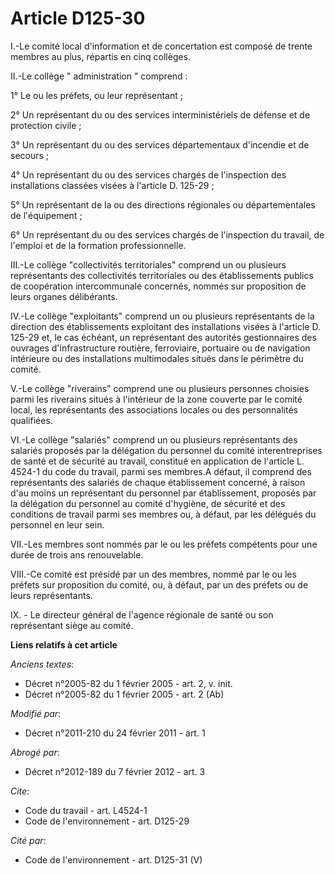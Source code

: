 # Article D125-30

I.-Le comité local d'information et de concertation est composé de trente membres au plus, répartis en cinq collèges. 

II.-Le collège " administration " comprend : 

1° Le ou les préfets, ou leur représentant ; 

2° Un représentant du ou des services interministériels de défense et de protection civile ; 

3° Un représentant du ou des services départementaux d'incendie et de secours ; 

4° Un représentant du ou des services chargés de l'inspection des installations classées visées à l'article D. 125-29 ; 

5° Un représentant de la ou des directions régionales ou départementales de l'équipement ; 

6° Un représentant du ou des services chargés de l'inspection du travail, de l'emploi et de la formation professionnelle. 

III.-Le collège "collectivités territoriales" comprend un ou plusieurs représentants des collectivités territoriales ou des
établissements publics de coopération intercommunale concernés, nommés sur proposition de leurs organes délibérants. 

IV.-Le collège "exploitants" comprend un ou plusieurs représentants de la direction des établissements exploitant des
installations visées à l'article D. 125-29 et, le cas échéant, un représentant des autorités gestionnaires des ouvrages
d'infrastructure routière, ferroviaire, portuaire ou de navigation intérieure ou des installations multimodales situés dans
le périmètre du comité.

V.-Le collège "riverains" comprend une ou plusieurs personnes choisies parmi les riverains situés à l'intérieur de la zone
couverte par le comité local, les représentants des associations locales ou des personnalités qualifiées. 

VI.-Le collège "salariés" comprend un ou plusieurs représentants des salariés proposés par la délégation du personnel du
comité interentreprises de santé et de sécurité au travail, constitué en application de l'article L. 4524-1 du code du
travail, parmi ses membres.A défaut, il comprend des représentants des salariés de chaque établissement concerné, à raison
d'au moins un représentant du personnel par établissement, proposés par la délégation du personnel au comité d'hygiène, de
sécurité et des conditions de travail parmi ses membres ou, à défaut, par les délégués du personnel en leur sein.

VII.-Les membres sont nommés par le ou les préfets compétents pour une durée de trois ans renouvelable. 

VIII.-Ce comité est présidé par un des membres, nommé par le ou les préfets sur proposition du comité, ou, à défaut, par un
des préfets ou de leurs représentants.

IX. - Le directeur général de l'agence régionale de santé ou son représentant siège au comité.

**Liens relatifs à cet article**

_Anciens textes_:

  - Décret n°2005-82 du 1 février 2005 - art. 2, v. init.
  - Décret n°2005-82 du 1 février 2005 - art. 2 (Ab)

_Modifié par_:

  - Décret n°2011-210 du 24 février 2011 - art. 1

_Abrogé par_:

  - Décret n°2012-189 du 7 février 2012 - art. 3

_Cite_:

  - Code du travail - art. L4524-1
  - Code de l'environnement - art. D125-29

_Cité par_:

  - Code de l'environnement - art. D125-31 (V)
